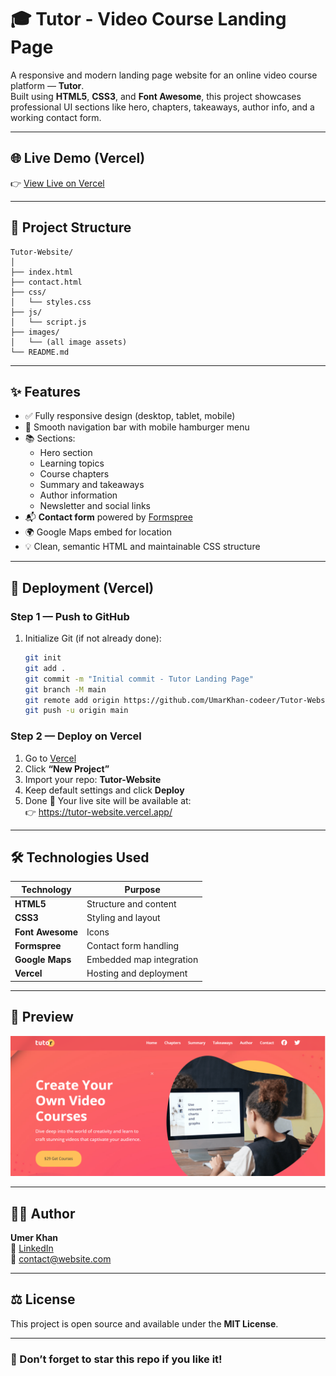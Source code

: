 # 🎓 Tutor - Video Course Landing Page

A responsive and modern landing page website for an online video course platform — **Tutor**.  
Built using **HTML5**, **CSS3**, and **Font Awesome**, this project showcases professional UI sections like hero, chapters, takeaways, author info, and a working contact form.

---

## 🌐 Live Demo (Vercel)

👉 [View Live on Vercel](https://tutor-website-five-zeta.vercel.app/)  

---

## 📁 Project Structure

```
Tutor-Website/
│
├── index.html
├── contact.html
├── css/
│   └── styles.css
├── js/
│   └── script.js
├── images/
│   └── (all image assets)
└── README.md
```

---

## ✨ Features

- ✅ Fully responsive design (desktop, tablet, mobile)
- 🧭 Smooth navigation bar with mobile hamburger menu
- 📚 Sections:
  - Hero section
  - Learning topics
  - Course chapters
  - Summary and takeaways
  - Author information
  - Newsletter and social links
- 📬 **Contact form** powered by [Formspree](https://formspree.io/)
- 🌍 Google Maps embed for location
- 💡 Clean, semantic HTML and maintainable CSS structure

---

## 🚀 Deployment (Vercel)

### Step 1 — Push to GitHub
1. Initialize Git (if not already done):
   ```bash
   git init
   git add .
   git commit -m "Initial commit - Tutor Landing Page"
   git branch -M main
   git remote add origin https://github.com/UmarKhan-codeer/Tutor-Website.git
   git push -u origin main
   ```

### Step 2 — Deploy on Vercel
1. Go to [Vercel](https://vercel.com/)
2. Click **“New Project”**
3. Import your repo: **Tutor-Website**
4. Keep default settings and click **Deploy**
5. Done 🎉 Your live site will be available at:  
   👉 https://tutor-website.vercel.app/

---

## 🛠️ Technologies Used

| Technology | Purpose |
|-------------|----------|
| **HTML5** | Structure and content |
| **CSS3** | Styling and layout |
| **Font Awesome** | Icons |
| **Formspree** | Contact form handling |
| **Google Maps** | Embedded map integration |
| **Vercel** | Hosting and deployment |

---

## 📸 Preview
![Tutor Landing Page Screenshot](./images/Tutor-homepage.PNG)

---

## 🧑‍💻 Author

**Umer Khan**  
💼 [LinkedIn](https://www.linkedin.com/in/umerrjaved/)  
📧 contact@website.com  

---

## ⚖️ License

This project is open source and available under the **MIT License**.

---

### 🌟 Don’t forget to star this repo if you like it!
